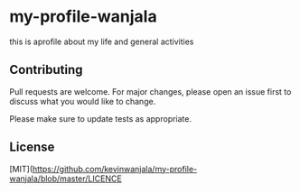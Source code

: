 # my-profile-wanjala

this is aprofile about my life and general activities

## Contributing
Pull requests are welcome. For major changes, please open an issue first to discuss what you would like to change.

Please make sure to update tests as appropriate.

## License
[MIT](https://github.com/kevinwanjala/my-profile-wanjala/blob/master/LICENCE





